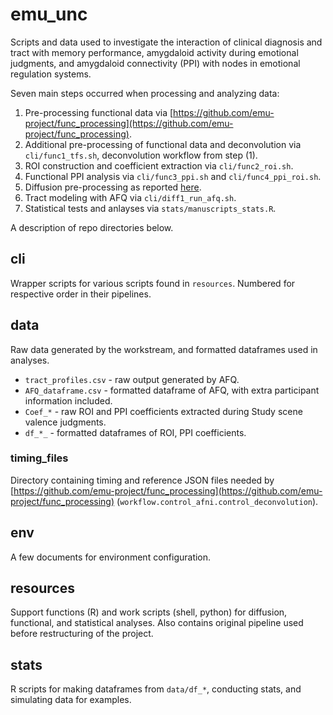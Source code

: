 # emu_unc

Scripts and data used to investigate the interaction of clinical diagnosis and tract with memory performance, amygdaloid activity during emotional judgments, and amygdaloid connectivity (PPI) with nodes in emotional regulation systems.

Seven main steps occurred when processing and analyzing data:
1. Pre-processing functional data via [https://github.com/emu-project/func_processing](https://github.com/emu-project/func_processing).
2. Additional pre-processing of functional data and deconvolution via `cli/func1_tfs.sh`, deconvolution workflow from step (1).
3. ROI construction and coefficient extraction via `cli/func2_roi.sh`. 
4. Functional PPI analysis via `cli/func3_ppi.sh` and `cli/func4_ppi_roi.sh`.
5. Diffusion pre-processing as reported [here](https://www.sciencedirect.com/science/article/pii/S221315822200002X).
6. Tract modeling with AFQ via `cli/diff1_run_afq.sh`.
7. Statistical tests and anlayses via `stats/manuscripts_stats.R`.

A description of repo directories below.

## cli
Wrapper scripts for various scripts found in `resources`. Numbered for respective order in their pipelines.

## data
Raw data generated by the workstream, and formatted dataframes used in analyses.

* `tract_profiles.csv` - raw output generated by AFQ.
* `AFQ_dataframe.csv` - formatted dataframe of AFQ, with extra participant information included.
* `Coef_*` - raw ROI and PPI coefficients extracted during Study scene valence judgments.
* `df_*_` - formatted dataframes of ROI, PPI coefficients. 

### timing_files  
Directory containing timing and reference JSON files needed by [https://github.com/emu-project/func_processing](https://github.com/emu-project/func_processing) (`workflow.control_afni.control_deconvolution`).
  
## env
A few documents for environment configuration.

## resources
Support functions (R) and work scripts (shell, python) for diffusion, functional, and statistical analyses. Also contains original pipeline used before restructuring of the project.

## stats
R scripts for making dataframes from `data/df_*`, conducting stats, and simulating data for examples.
